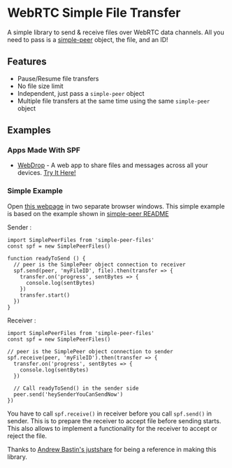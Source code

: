 # WebRTC Simple File Transfer

A simple library to send & receive files over WebRTC data channels. All you need to pass is a [simple-peer](https://www.npmjs.com/package/simple-peer) object, the file, and an ID!

## Features

* Pause/Resume file transfers
* No file size limit
* Independent, just pass a `simple-peer` object
* Multiple file transfers at the same time using the same `simple-peer` object

## Examples

### Apps Made With SPF

* [WebDrop](https://WebDrop.Space) - A web app to share files and messages across all your devices. [Try It Here!]()

### Simple Example

Open [this webpage](https://codepen.io/subins2000/pen/abNOggM) in two separate browser windows. This simple example is based on the example shown in [simple-peer README](https://github.com/feross/simple-peer#usage)

Sender :
```
import SimplePeerFiles from 'simple-peer-files'
const spf = new SimplePeerFiles()

function readyToSend () {
  // peer is the SimplePeer object connection to receiver
  spf.send(peer, 'myFileID', file).then(transfer => {
    transfer.on('progress', sentBytes => {
      console.log(sentBytes)
    })
    transfer.start()
  })
}
```

Receiver :

```
import SimplePeerFiles from 'simple-peer-files'
const spf = new SimplePeerFiles()

// peer is the SimplePeer object connection to sender
spf.receive(peer, 'myFileID').then(transfer => {
  transfer.on('progress', sentBytes => {
    console.log(sentBytes)
  })

  // Call readyToSend() in the sender side
  peer.send('heySenderYouCanSendNow')
})
```

You have to call `spf.receive()` in receiver before you call `spf.send()` in sender. This is to prepare the receiver to accept file before sending starts. This also allows to implement a functionality for the receiver to accept or reject the file.

Thanks to [Andrew Bastin's justshare](https://github.com/AndrewBastin/justshare-client/tree/master/src/api) for being a reference in making this library.
